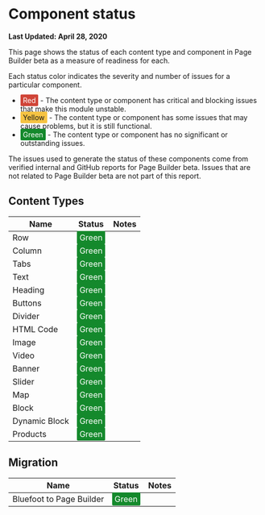 # Component status

**Last Updated: April 28, 2020**

<style type="text/css" style="display: none">
.status {
  padding: 3px 5px;
  border-radius: 2px;
}
.status.red {
  color: #fff;
  background-color: #d04437;
}
.status.yellow {
  background-color: #f6c342;
}
.status.green {
  background-color: #14892c;
  color: #fff;
}
</style>

This page shows the status of each content type and component in Page Builder beta as a measure of readiness for each.

Each status color indicates the severity and number of issues for a particular component.

- <span class="status red">Red</span> - The content type or component has critical and blocking issues that make this module unstable.
- <span class="status yellow">Yellow</span> - The content type or component has some issues that may cause problems, but it is still functional.
- <span class="status green">Green</span> - The content type or component has no significant or outstanding issues.

The issues used to generate the status of these components come from verified internal and GitHub reports for Page Builder beta.
Issues that are not related to Page Builder beta are not part of this report.

## Content Types

| Name               | Status                                    | Notes                                     |
| ------------------ | ----------------------------------------- | ----------------------------------------- |
| Row                | <span class='status green'>Green</span>   |  |
| Column             | <span class='status green'>Green</span>   |  |
| Tabs               | <span class='status green'>Green</span>   |  |
| Text               | <span class='status green'>Green</span>   |  |
| Heading            | <span class='status green'>Green</span>   |  |
| Buttons            | <span class='status green'>Green</span>   |  |
| Divider            | <span class='status green'>Green</span>   |  |
| HTML Code          | <span class='status green'>Green</span>   |  |
| Image              | <span class='status green'>Green</span>   |  |
| Video              | <span class='status green'>Green</span>   |  |
| Banner             | <span class='status green'>Green</span>   |  |
| Slider             | <span class='status green'>Green</span>   |  |
| Map                | <span class='status green'>Green</span>   |  |
| Block              | <span class='status green'>Green</span>   |  |
| Dynamic Block      | <span class='status green'>Green</span>   |  |
| Products           | <span class='status green'>Green</span>   |  |

## Migration

| Name                              | Status                                  | Notes                                     |
| --------------------------------- | --------------------------------------- | ----------------------|
| Bluefoot to Page Builder          | <span class='status green'>Green</span>   |  |
